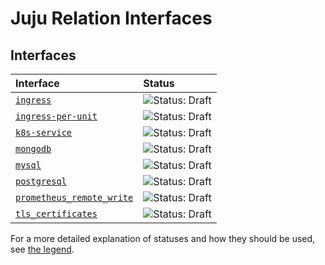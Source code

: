 # Juju Relation Interfaces

## Interfaces

| Interface                                                      | Status                                                                               |
| :-----                                                         | :--------                                                                            |
| [`ingress`](ingress/README.md)                                 | ![Status: Draft](https://img.shields.io/badge/Status-Draft-orange?style=flat-square) |
| [`ingress-per-unit`](ingress_per_unit/README.md)               | ![Status: Draft](https://img.shields.io/badge/Status-Draft-orange?style=flat-square) |
| [`k8s-service`](k8s-service/README.md)                         | ![Status: Draft](https://img.shields.io/badge/Status-Draft-orange?style=flat-square) |
| [`mongodb`](mongodb/README.md)                                 | ![Status: Draft](https://img.shields.io/badge/Status-Draft-orange?style=flat-square) |
| [`mysql`](mysql/README.md)                                     | ![Status: Draft](https://img.shields.io/badge/Status-Draft-orange?style=flat-square) |
| [`postgresql`](postgresql/README.md)                           | ![Status: Draft](https://img.shields.io/badge/Status-Draft-orange?style=flat-square) |
| [`prometheus_remote_write`](prometheus_remote_write/README.md) | ![Status: Draft](https://img.shields.io/badge/Status-Draft-orange?style=flat-square) |
| [`tls_certificates`](tls_certificates/README.md)               | ![Status: Draft](https://img.shields.io/badge/Status-Draft-orange?style=flat-square) |

For a more detailed explanation of statuses and how they should be used, see [the legend](https://github.com/canonical/charm-relation-interfaces/blob/main/LEGEND.md).

